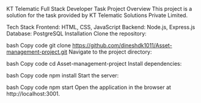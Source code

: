 KT Telematic Full Stack Developer Task
Project Overview
This project is a solution for the task provided by KT Telematic Solutions Private Limited.

Tech Stack
Frontend: HTML, CSS, JavaScript
Backend: Node.js, Express.js
Database: PostgreSQL
Installation
Clone the repository:

bash
Copy code
git clone https://github.com/dineshdk1011/Asset-management-project.git
Navigate to the project directory:

bash
Copy code
cd Asset-management-project
Install dependencies:

bash
Copy code
npm install
Start the server:

bash
Copy code
npm start
Open the application in the browser at http://localhost:3001.
